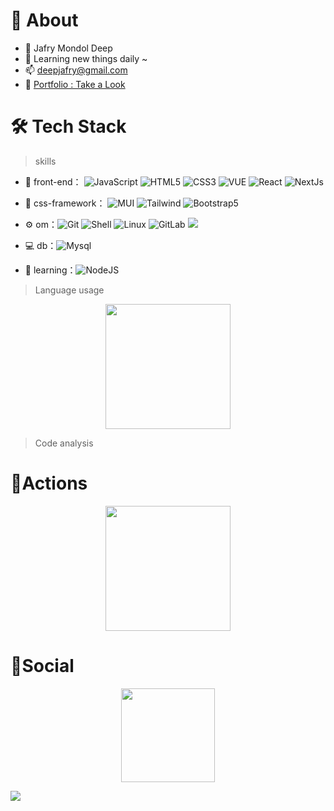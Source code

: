 # 🚀 About

- 🤔 Jafry Mondol Deep
- 💬 Learning new things daily ~
- 📫 deepjafry@gmail.com
- 🚀 [Portfolio : Take a Look](https://jafry.netlify.app)


# 🛠 Tech Stack

> skills

- 👯 front-end： ![JavaScript](https://img.shields.io/badge/-JavaScript-yellow?style=flat-circle&logo=javascript) ![HTML5](https://img.shields.io/badge/-HTML5-yellow?style=flat-circle&logo=html5)  ![CSS3](https://img.shields.io/badge/-CSS3-yellow?style=flat-circle&logo=css3) ![VUE](https://img.shields.io/badge/-VUE-blue?style=flat-circle&logo=vue) ![React](https://img.shields.io/badge/-React-blue?style=flat-circle&logo=React) ![NextJs](https://img.shields.io/badge/-NextJs-blue?style=flat-circle&logo=nextjs)

- 👯 css-framework： ![MUI](https://img.shields.io/badge/-MUI-blue?style=flat-circle&logo=MUI) ![Tailwind](https://img.shields.io/badge/-Tailwind-black?style=flat-circle&logo=tailwindcss) ![Bootstrap5](https://img.shields.io/badge/-Bootstrap5-blue?style=flat-circle&logo=Bootstrap) 

- ⚙️ om：![Git](https://img.shields.io/badge/-Git-yellow?style=flat-circle&logo=git) ![Shell](https://img.shields.io/badge/-Shell-red?style=flat-circle&logo=shell) ![Linux](https://img.shields.io/badge/-Linux-gray?style=flat-circle&logo=Linux) ![GitLab](https://img.shields.io/badge/-GitLab-orange?style=flat-circle&logo=GitLab) ![](https://img.shields.io/badge/-GitHub-black?style=flat-circle&logo=GitHub)

- 💻 db：![Mysql](https://img.shields.io/badge/-Mysql-white?style=flat-circle&logo=mysql)

- 🌱 learning：![NodeJS](https://img.shields.io/badge/-NodeJS-green?style=flat-circle&logo=Nodejs)


> Language usage

<div align="center">
    <img height="200px" src="https://github-readme-stats-api-holic-x.vercel.app/api/top-langs/?username=jafrydeep&theme=gruvbox_light&layout=compact"/>
</div>


> Code analysis

<!-- START_SECTION:waka -->
<!-- END_SECTION:waka -->



# 🔭Actions

<div align="center">
    <img height="200px" src="https://github-readme-streak-stats.herokuapp.com/?user=jafrydeep"/>
</div>


# 🌱Social

<div align="center">
    <img height="150px" src="https://github-profile-trophy.vercel.app/?username=jafrydeep&&title=MultiLanguage,Repositories,Commits&column=3&margin-w=30&margin-h=15"/>
</div>

![](https://stats.justsong.cn/api/github?username=jafrydeep)
